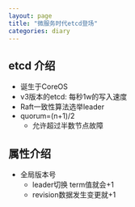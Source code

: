 ```yaml
---
layout: page
title: "微服务时代etcd登场"
categories: diary
---
```


## etcd 介绍

- 诞生于CoreOS
- v3版本的etcd: 每秒1w的写入速度
- Raft一致性算法选举leader
- quorum=(n+1)/2
  - 允许超过半数节点故障

## 属性介绍
- 全局版本号
  - leader切换 term值就会+1
  - revision数据发生变更就+1